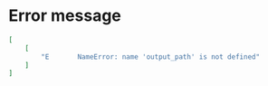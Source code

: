 # Error message

```json
[
    [
        "E       NameError: name 'output_path' is not defined"
    ]
]
```
